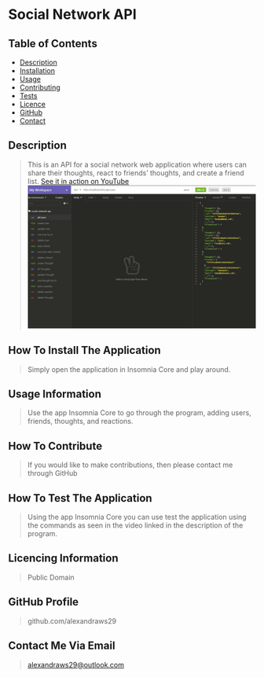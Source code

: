 
# Social Network API
## Table of Contents
- [Description](##Description)
- [Installation](##How-to-install)
- [Usage](##Usage-information)
- [Contributing](##how-to-contribute)
- [Tests](##How-to-test-the-application)
- [Licence](##Licencing-information)
- [GitHub](##GitHub-profile)
- [Contact](##Contact-me-via-email)
## Description
> This is an API for a social network web application where users can share their thoughts, react to friends’ thoughts, and create a friend list.
[See it in action on YouTube](https://youtu.be/UWtdQzYGybY)
![screenshot of the application running in Insomnia Core](./images/screenshot.JPG)
## How To Install The Application
> Simply open the application in Insomnia Core and play around.
## Usage Information
> Use the app Insomnia Core to go through the program, adding users, friends, thoughts, and reactions.
## How To Contribute
> If you would like to make contributions, then please contact me through GitHub
## How To Test The Application
> Using the app Insomnia Core you can use test the application using the commands as seen in the video linked in the description of the program.
## Licencing Information
> Public Domain
## GitHub Profile
> github.com/alexandraws29 
## Contact Me Via Email
> <alexandraws29@outlook.com>
    